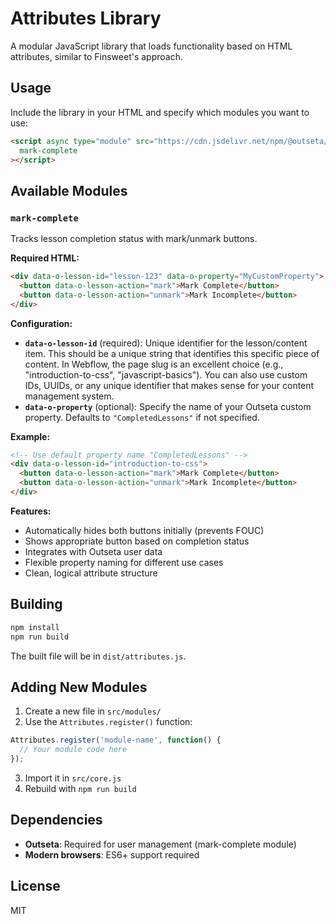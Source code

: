 # Attributes Library

A modular JavaScript library that loads functionality based on HTML attributes, similar to Finsweet's approach.

## Usage

Include the library in your HTML and specify which modules you want to use:

```html
<script async type="module" src="https://cdn.jsdelivr.net/npm/@outseta/attributes@latest/dist/attributes.js" 
  mark-complete
></script>
```

## Available Modules

### `mark-complete`
Tracks lesson completion status with mark/unmark buttons.

**Required HTML:**
```html
<div data-o-lesson-id="lesson-123" data-o-property="MyCustomProperty">
  <button data-o-lesson-action="mark">Mark Complete</button>
  <button data-o-lesson-action="unmark">Mark Incomplete</button>
</div>
```

**Configuration:**
- **`data-o-lesson-id`** (required): Unique identifier for the lesson/content item. This should be a unique string that identifies this specific piece of content. In Webflow, the page slug is an excellent choice (e.g., "introduction-to-css", "javascript-basics"). You can also use custom IDs, UUIDs, or any unique identifier that makes sense for your content management system.
- **`data-o-property`** (optional): Specify the name of your Outseta custom property. Defaults to `"CompletedLessons"` if not specified.

**Example:**
```html
<!-- Use default property name "CompletedLessons" -->
<div data-o-lesson-id="introduction-to-css">
  <button data-o-lesson-action="mark">Mark Complete</button>
  <button data-o-lesson-action="unmark">Mark Incomplete</button>
</div>
```

**Features:**
- Automatically hides both buttons initially (prevents FOUC)
- Shows appropriate button based on completion status
- Integrates with Outseta user data
- Flexible property naming for different use cases
- Clean, logical attribute structure

## Building

```bash
npm install
npm run build
```

The built file will be in `dist/attributes.js`.

## Adding New Modules

1. Create a new file in `src/modules/`
2. Use the `Attributes.register()` function:

```javascript
Attributes.register('module-name', function() {
  // Your module code here
});
```

3. Import it in `src/core.js`
4. Rebuild with `npm run build`

## Dependencies

- **Outseta**: Required for user management (mark-complete module)
- **Modern browsers**: ES6+ support required

## License

MIT
